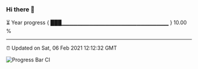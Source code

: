 ### Hi there 👋

⏳ Year progress { ███▁▁▁▁▁▁▁▁▁▁▁▁▁▁▁▁▁▁▁▁▁▁▁▁▁▁▁ } 10.00 %

---

⏰ Updated on Sat, 06 Feb 2021 12:12:32 GMT

![Progress Bar CI](https://github.com/liununu/liununu/workflows/Progress%20Bar%20CI/badge.svg)
